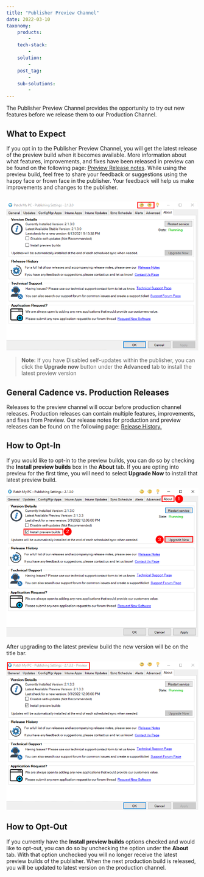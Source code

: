 ```yaml
---
title: "Publisher Preview Channel"
date: 2022-03-10
taxonomy:
    products:
        - 
    tech-stack:
        - 
    solution:
        - 
    post_tag:
        - 
    sub-solutions:
        - 
---
```


The Publisher Preview Channel provides the opportunity to try out new features before we release them to our Production Channel.

## What to Expect

If you opt in to the Publisher Preview Channel, you will get the latest release of the preview build when it becomes available. More information about what features, improvements, and fixes have been released in preview can be found on the following page: [Preview Release notes](https://docs.patchmypc.com/release-history/preview-releases). While using the preview build, feel free to share your feedback or suggestions using the happy face or frown face in the publisher. Your feedback will help us make improvements and changes to the publisher.

## 
![](../../_images/Preview-6.png)

> **Note:** If you have Disabled self-updates within the publisher, you can click the **Upgrade now** button under the **Advanced** tab to install the latest preview version

## General Cadence vs. Production Releases

Releases to the preview channel will occur before production channel releases. Production releases can contain multiple features, improvements, and fixes from Preview. Our release notes for production and preview releases can be found on the following page: [Release History.](https://docs.patchmypc.com/#release-history) 

## How to Opt-In

If you would like to opt-in to the preview builds, you can do so by checking the **Install preview builds** box in the **About** tab. If you are opting into preview for the first time, you will need to select **Upgrade Now** to install that latest preview build.

![](../../_images/Preview-1.5.png)

After upgrading to the latest preview build the new version will be on the title bar.

![](../../_images/Preview-2.png)

## How to Opt-Out

If you currently have the **Install preview builds** options checked and would like to opt-out, you can do so by unchecking the option under the **About** tab. With that option unchecked you will no longer receive the latest preview builds of the publisher. When the next production build is released, you will be updated to latest version on the production channel.
